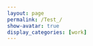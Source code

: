 ```yaml
---
layout: page
permalink: /Test_/
show-avatar: true
display_categories: [work]
---
```

<html>
<body>
<script type="text/javascript" src="https://unpkg.com/@babel/polyfill@7.0.0/dist/polyfill.js"></script>
<script type="text/javascript" src="https://unpkg.com/vtk.js"></script>
<script type="text/javascript">
  var fullScreenRenderer = vtk.Rendering.Misc.vtkFullScreenRenderWindow.newInstance({
    background: [0, 0, 0],
    containerStyle: { width: '400px', height: "600px" } });
  var actor              = vtk.Rendering.Core.vtkActor.newInstance();
  var mapper             = vtk.Rendering.Core.vtkMapper.newInstance();
  var cone               = vtk.Filters.Sources.vtkConeSource.newInstance();
  var camera             = vtk.Rendering.Core.vtkCamera.newInstance();
  actor.setMapper(mapper);
  mapper.setInputConnection(cone.getOutputPort());
  var renderer = fullScreenRenderer.getRenderer();
  renderer.addActor(actor);
  renderer.resetCamera();
  camera.zoom(15);
  renderer.setCamera(camera);
  var renderWindow = fullScreenRenderer.getRenderWindow();
  renderWindow.render();
</script>
</body>
</html>
